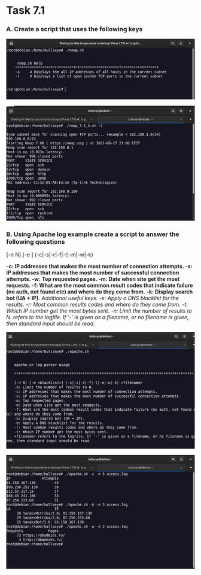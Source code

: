 <h1>Task 7.1</h1>

<h3>A. Create a script that uses the following keys</h3>

![img](images/1.png)


![img](images/2.png)



<h3>B. Using Apache log example create a script to answer the following questions</h3>

[-n N] [-e <blacklist>] (-c|-s|-r|-f|-t|-m|-w|-k) <filename>

**-c: IP addresses that makes the most number of connection attempts.
-s: IP addresses that makes the most number of successful connection attempts.
-w: Top requested pages.
-m: Date when site get the most requests.
-f: What are the most common result codes that indicate failure (no auth, not found etc) and where do they come from.**
**-k: Display search bot (UA + IP).**
*Additional useful keys:*
*-e: Apply a DNS blacklist for the results.
-r: Most common results codes and where do they come from.
-t: Which IP number get the most bytes sent.
-n: Limit the number of results to N.
<filename> refers to the logfile. If ’-’ is given as a filename, or no filename is given, then standard input should be read.*


![img](images/3.png)


![img](images/4.png)


